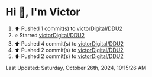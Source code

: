 <h1>Hi 👋, I'm Victor </h1>

<!--RECENT_ACTIVITY:start-->
1. ⬆️ Pushed 1 commit(s) to [victorDigital/DDU2](https://github.com/victorDigital/DDU2)<br>
2. ⭐ Starred [victorDigital/DDU2](https://github.com/victorDigital/DDU2)<br>
3. ⬆️ Pushed 4 commit(s) to [victorDigital/DDU2](https://github.com/victorDigital/DDU2)<br>
4. ⬆️ Pushed 2 commit(s) to [victorDigital/DDU2](https://github.com/victorDigital/DDU2)<br>
5. ⬆️ Pushed 2 commit(s) to [victorDigital/DDU2](https://github.com/victorDigital/DDU2)<br>
<!--RECENT_ACTIVITY:end-->

<!--RECENT_ACTIVITY:last_update-->
Last Updated: Saturday, October 26th, 2024, 10:15:26 AM
<!--RECENT_ACTIVITY:last_update_end-->
